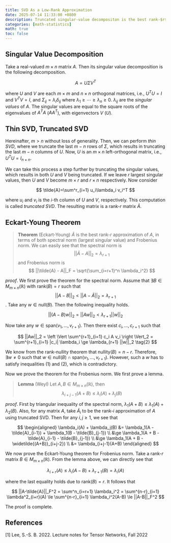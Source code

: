 ```yaml
---
title: SVD As a Low-Rank Approximation
date: 2025-07-14 11:33:00 +0800
description: Truncated singular-value decompositon is the best rank-$r$ decomposition.
categories: [math-statistics]
math: true
toc: false
---
```

## Singular Value Decomposition

Take a real-valued $m\times n$ matrix $A$. Then its singular value decomposition is the following decomposition.

$$
A = U\Sigma V^T
$$

where $U$ and $V$ are each $m\times m$ and $n \times n$ orthogonal matrices, i.e., $U^T U= I$ and $V^T V = I$, and $\Sigma_{ij} = \lambda_i \delta_{ij}$ where $\lambda_1 \ge \cdots \ge \lambda_n \ge 0$. $\lambda_{ij}$ are the *singular values* of $A$. The singular values are equal to the square roots of the eigenvalues of $A^TA$ ($AA^T$), with eigenvectors $V$ ($U$). 

## Thin SVD, Truncated SVD

Hereinafter, $m > n$ without loss of generality. Then, we can perform *thin SVD*, where we truncate the last $m-n$ rows of $\Sigma$, which results in truncating the last $m-n$ columns of $U$. Now, $U$ is an $m \times n$ left-orthogonal matrix, i.e., $U^T U = I_{n\times n}$.

We can take this process a step further by truncating the singular values, which results in both $U$ and $V$ being truncated. If we leave $r$ largest singular values, then $U$ and $V$ become $m \times r$ and $r \times n$ respectively. Now consider

$$
\tilde{A}=\sum^r_{i=1} u_i\lambda_i v_i^T
$$

where $u_i$ and $v_i$ is the $i$-th column of $U$ and $V$, respectively. This computation is called *truncated SVD*. The resulting matrix is a rank-$r$ matrix $\tilde{A}$.

## Eckart-Young Theorem

> **Theorem** (Eckart-Young) $\tilde{A}$ is the best rank-$r$ approximation of $A$, in terms of both spectral norm (largest singular value) and Frobenius norm. We can easily see that the spectral norm is
$$
||\tilde{A}-A||_2 = \lambda_{r+1}
$$ 
> and Frobenius norm is
$$
||\tilde{A} - A||_F = \sqrt{\sum_{i=r+1}^n \lambda_i^2}
$$

_proof_. We first prove the theorem for the spectral norm. Assume that $\exists B \in M_{m \times n}(\mathbb{R})$ with $\text{rank}(B) = r$ such that
$$||A-B||_2 < ||A-\tilde{A}||_2 = \lambda_{r+1}$$. Take any $w \in \mathrm{null}(B)$. Then the following inequality holds.

$$
||(A-B)w||_2 = ||Aw||_2 < \lambda_{r+1} ||w||_2 \tag{1}
$$

Now take any $w \in \mathrm{span}(v_1, \dots, v_{r+1})$. Then there exist $c_i,\dots,c_{r+1}$ such that

$$
||Aw||_2 = \left \Vert \sum^{r+1}_{i=1} c_i A v_i \right \Vert_2 = \sum^{r+1}_{i=1} |c_i| \lambda_i \ge \lambda_{r+1} ||w||_2 \tag{2}
$$

We know from the rank-nullity theorem that $\mathrm{nullity}(B) = n-r$. Therefore, $\exists w \ne 0$ such that $w \in \mathrm{null}(B) \cap \mathrm{span}(v_1, \dots, v_{r+1})$. However, such a $w$ has to satisfy inequalities (1) and (2), which is contradictory.

Now we prove the theorem for the Frobenius norm. We first prove a lemma.

> **Lemma** (Weyl) Let $A,B \in M_{m \times n}(\mathbb{R})$, then $$ \lambda_{i+j-1}(A+B) \le \lambda_i(A) + \lambda_j(B) $$

_proof_. First by triangular inequality of the spectral norm, $\lambda_1(A+B) \le \lambda_1(A) + \lambda_2(B)$. Also, for any matrix $A$, take $\tilde{A}_i$ to be the rank-$i$ approximation of $A$ using truncated SVD. Then for any $i,j \ge 1$, we see that

$$
\begin{aligned}
\lambda_i(A) + \lambda_j(B) &= \lambda_1(A - \tilde{A}_{i-1}) + \lambda_1(B - \tilde{B}_{j-1}) \\
                            &\ge \lambda_1(A + B - \tilde{A}_{i-1} - \tilde{B}_{j-1}) \\
                            &\ge \lambda_1(A + B - \widetilde{(A+B)}_{i+j-2}) \\
                            &= \lambda_{i+j-1}(A+B)
\end{aligned}
$$

We now prove the Eckart-Young theorem for Frobenius norm. Take a rank-$r$ matrix $B \in M_{m\times n}(\mathbb{R})$. From the lemma above, we can directly see that

$$
\lambda_{i+r}(A) \le \lambda_i(A-B) + \lambda_{r+1}(B) = \lambda_i(A)
$$

where the last equality holds due to $\mathrm{rank}(B) = r$. It follows that

$$
||A-\tilde{A}||_F^2 = \sum^n_{i=r+1} \lambda_i^2 = \sum^{n-r}_{i=1} \lambda^2_{i+r}(A) \le \sum^{n-r}_{i=1} \lambda_i^2(A-B) \le ||A-B||_F^2
$$

The proof is complete.

## References
[1] Lee, S.-S. B. 2022. Lecture notes for Tensor Networks, Fall 2022